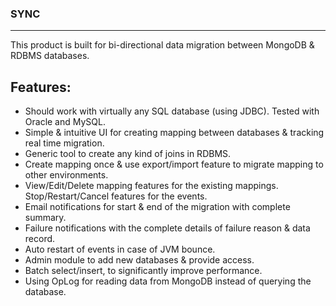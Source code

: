 ### SYNC

***


This product is built for bi-directional data migration between MongoDB & RDBMS databases. 
## **Features:**
* Should work with virtually any SQL database (using JDBC). Tested with Oracle and MySQL.
* Simple & intuitive UI for creating mapping between databases & tracking real time migration.
* Generic tool to create any kind of joins in RDBMS.
* Create mapping once & use export/import feature to migrate mapping to other environments. 
* View/Edit/Delete mapping features for the existing mappings. Stop/Restart/Cancel features for the events.
* Email notifications for start & end of the migration with complete summary.
* Failure notifications with the complete details of failure reason & data record.
* Auto restart of events in case of JVM bounce.
* Admin module to add new databases & provide access.
* Batch select/insert, to significantly improve performance.
* Using OpLog for reading data from MongoDB instead of querying the database.
